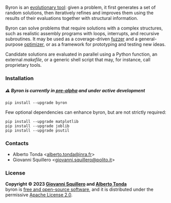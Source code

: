 Byron is an [evolutionary tool](https://en.wikipedia.org/wiki/Evolutionary_algorithm): given a problem, it first generates a set of random solutions, then iteratively refines and improves them using the results of their evaluations together with structural information.

Byron can solve problems that require solutions with a complex structures, such as realistic assembly programs with loops, interrupts, and recursive subroutines. It may be used as a coverage-driven [fuzzer](https://en.wikipedia.org/wiki/Fuzzing) and a general-purpose [optimizer](https://en.wikipedia.org/wiki/Engineering_optimization), or as a framework for prototyping and testing new ideas.

Candidate solutions are evaluated in parallel using a Python function, an external *makefile*, or a generic shell script that may, for instance, call proprietary tools.

### Installation

##### ⚠️ Byron is currently in [pre-alpha](https://en.wikipedia.org/wiki/Software_release_life_cycle#Pre-alpha) and under active development

```
pip install --upgrade byron
```

Few optional dependencies can enhance byron, but are not strictly required:

```
pip install --upgrade matplotlib
pip install --upgrade joblib
pip install --upgrade psutil
```

### Contacts

* Alberto Tonda <<alberto.tonda@inra.fr>>
* Giovanni Squillero <<giovanni.squillero@polito.it>>

### License

**Copyright © 2023 [Giovanni Squillero](https://github.com/squillero) and [Alberto Tonda](https://github.com/albertotonda/)**  
byron is [free and open-source software](https://en.wikipedia.org/wiki/Free_and_open-source_software), and it is distributed under the permissive [Apache License 2.0](https://opensource.org/license/apache-2-0/).

